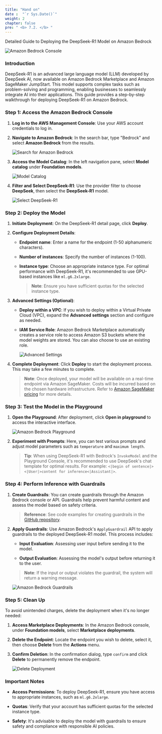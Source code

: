 ```yaml
---
title: "Hand on"
date :  "`r Sys.Date()`" 
weight: 2
chapter: false
pre: " <b> 7.2. </b> "
---
```

Detailed Guide to Deploying the DeepSeek-R1 Model on Amazon Bedrock

![Amazon Bedrock Console](https://aws.amazon.com/bedrock/developer-experience/)

### Introduction

DeepSeek-R1 is an advanced large language model (LLM) developed by DeepSeek AI, now available on Amazon Bedrock Marketplace and Amazon SageMaker JumpStart. This model supports complex tasks such as problem-solving and programming, enabling businesses to seamlessly integrate AI into their applications. This guide provides a step-by-step walkthrough for deploying DeepSeek-R1 on Amazon Bedrock.

### Step 1: Access the Amazon Bedrock Console

1. **Log in to the AWS Management Console**: Use your AWS account credentials to log in.

2. **Navigate to Amazon Bedrock**: In the search bar, type "Bedrock" and select **Amazon Bedrock** from the results.

   ![Search for Amazon Bedrock](https://aws.amazon.com/bedrock/developer-experience/)

3. **Access the Model Catalog**: In the left navigation pane, select **Model catalog** under **Foundation models**.

   ![Model Catalog](https://aws.amazon.com/bedrock/developer-experience/)

4. **Filter and Select DeepSeek-R1**: Use the provider filter to choose **DeepSeek**, then select the **DeepSeek-R1** model.

   ![Select DeepSeek-R1](https://aws.amazon.com/bedrock/developer-experience/)

### Step 2: Deploy the Model

1. **Initiate Deployment**: On the DeepSeek-R1 detail page, click **Deploy**.

2. **Configure Deployment Details**:

   - **Endpoint name**: Enter a name for the endpoint (1-50 alphanumeric characters).

   - **Number of instances**: Specify the number of instances (1-100).

   - **Instance type**: Choose an appropriate instance type. For optimal performance with DeepSeek-R1, it's recommended to use GPU-based instances like `ml.g6.2xlarge`.

     > **Note**: Ensure you have sufficient quotas for the selected instance type.

3. **Advanced Settings (Optional)**:

   - **Deploy within a VPC**: If you wish to deploy within a Virtual Private Cloud (VPC), expand the **Advanced settings** section and configure as needed.

   - **IAM Service Role**: Amazon Bedrock Marketplace automatically creates a service role to access Amazon S3 buckets where the model weights are stored. You can also choose to use an existing role.

     ![Advanced Settings](https://aws.amazon.com/bedrock/developer-experience/)

4. **Complete Deployment**: Click **Deploy** to start the deployment process. This may take a few minutes to complete.

   > **Note**: Once deployed, your model will be available on a real-time endpoint via Amazon SageMaker. Costs will be incurred based on the chosen hardware infrastructure. Refer to [Amazon SageMaker pricing](https://aws.amazon.com/sagemaker-ai/pricing/realtime-endpoint) for more details.

### Step 3: Test the Model in the Playground

1. **Open the Playground**: After deployment, click **Open in playground** to access the interactive interface.

   ![Amazon Bedrock Playground](https://aws.amazon.com/bedrock/developer-experience/)

2. **Experiment with Prompts**: Here, you can test various prompts and adjust model parameters such as `temperature` and `maximum length`.

   > **Tip**: When using DeepSeek-R1 with Bedrock's `InvokeModel` and the Playground Console, it's recommended to use DeepSeek's chat template for optimal results. For example: `<|begin of sentence|><|User|>content for inference<|Assistant|>`.

### Step 4: Perform Inference with Guardrails

1. **Create Guardrails**: You can create guardrails through the Amazon Bedrock console or API. Guardrails help prevent harmful content and assess the model based on safety criteria.

   > **Reference**: See code examples for creating guardrails in the [GitHub repository](https://github.com/aws/amazon-bedrock-samples).

2. **Apply Guardrails**: Use Amazon Bedrock's `ApplyGuardrail` API to apply guardrails to the deployed DeepSeek-R1 model. This process includes:

   - **Input Evaluation**: Assessing user input before sending it to the model.

   - **Output Evaluation**: Assessing the model's output before returning it to the user.

   > **Note**: If the input or output violates the guardrail, the system will return a warning message.

   ![Amazon Bedrock Guardrails](https://aws.amazon.com/bedrock/guardrails/)

### Step 5: Clean Up

To avoid unintended charges, delete the deployment when it's no longer needed:

1. **Access Marketplace Deployments**: In the Amazon Bedrock console, under **Foundation models**, select **Marketplace deployments**.

2. **Delete the Endpoint**: Locate the endpoint you wish to delete, select it, then choose **Delete** from the **Actions** menu.

3. **Confirm Deletion**: In the confirmation dialog, type `confirm` and click **Delete** to permanently remove the endpoint.

   ![Delete Deployment](https://aws.amazon.com/bedrock/developer-experience/)

### Important Notes

- **Access Permissions**: To deploy DeepSeek-R1, ensure you have access to appropriate instances, such as `ml.g6.2xlarge`.

- **Quotas**: Verify that your account has sufficient quotas for the selected instance type.

- **Safety**: It's advisable to deploy the model with guardrails to ensure safety and compliance with responsible AI policies.

